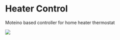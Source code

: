 # Heater Control

Moteino based controller for home heater thermostat

![](https://user-images.githubusercontent.com/4900895/39966338-9c590b76-56ed-11e8-8de2-b0d9ed5095ba.jpg)